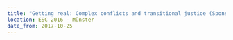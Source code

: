 ```yaml
---
title: "Getting real: Complex conflicts and transitional justice (Sponsored by the European Criminology Group on Atrocity Crimes and Transitional Justice)"
location: ESC 2016 - Münster
date_from: 2017-10-25
---
```

